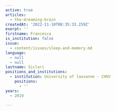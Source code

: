 ```yaml
---
active: true
articles:
  - the-dreaming-brain
createdAt: '2022-11-10T08:35:33.259Z'
exerpt: ''
firstname: Francesca
is_institution: false
issue:
  - content/issues/sleep-and-memory.md
language:
  - null
  - null
lastname: Siclari
positions_and_institutions:
  - institution: University of lausanne - CHUV
    positions:
      - ''
years:
  - 2019

---
```

